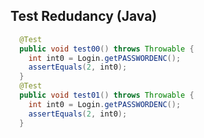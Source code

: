 ## Test Redudancy (Java)

```java
  @Test
  public void test00() throws Throwable {
    int int0 = Login.getPASSWORDENC();
    assertEquals(2, int0);
  }
  @Test
  public void test01() throws Throwable {
    int int0 = Login.getPASSWORDENC();
    assertEquals(2, int0);
  }
```  




